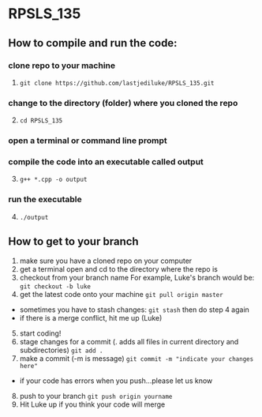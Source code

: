 # RPSLS_135
## How to compile and run the code:

### clone repo to your machine
1. `git clone https://github.com/lastjediluke/RPSLS_135.git`

### change to the directory (folder) where you cloned the repo
2. `cd RPSLS_135`

### open a terminal or command line prompt
### compile the code into an executable called output
3. `g++ *.cpp -o output`

### run the executable
4. `./output`


## How to get to your branch

1. make sure you have a cloned repo on your computer
2. get a terminal open and cd to the directory where the repo is
3. checkout from your branch name
For example, Luke's branch would be: `git checkout -b luke`
4. get the latest code onto your machine
`git pull origin master`
- sometimes you have to stash changes: `git stash` then do step 4 again
- if there is a merge conflict, hit me up (Luke)
5. start coding!
6. stage changes for a commit (. adds all files in current directory and subdirectories)
`git add .`
7. make a commit (-m is message)
`git commit -m "indicate your changes here"`
- if your code has errors when you push...please let us know
8. push to your branch
`git push origin yourname`
9. Hit Luke up if you think your code will merge
